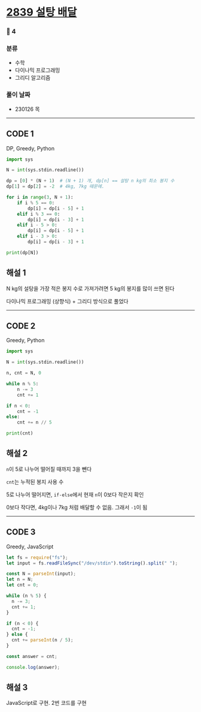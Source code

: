 # [2839 설탕 배달](https://www.acmicpc.net/problem/2839)

### 🥈 4

### 분류

- 수학
- 다이나믹 프로그래밍
- 그리디 알고리즘

### 풀이 날짜

- 230126 목

---

## CODE 1

DP, Greedy, Python

```python
import sys

N = int(sys.stdin.readline())

dp = [0] * (N + 1)  # (N + 1) 개, dp[n] == 설탕 n kg의 최소 봉지 수
dp[1] = dp[2] = -2  # 4kg, 7kg 때문에.

for i in range(3, N + 1):
    if i % 5 == 0:
        dp[i] = dp[i - 5] + 1
    elif i % 3 == 0:
        dp[i] = dp[i - 3] + 1
    elif i - 5 > 0:
        dp[i] = dp[i - 5] + 1
    elif i - 3 > 0:
        dp[i] = dp[i - 3] + 1

print(dp[N])
```

## 해설 1

N kg의 설탕을 가장 적은 봉지 수로 가져가려면 5 kg의 봉지를 많이 쓰면 된다

다이나믹 프로그래밍 (상향식) + 그리디 방식으로 풀었다

---

## CODE 2

Greedy, Python

```python
import sys

N = int(sys.stdin.readline())

n, cnt = N, 0

while n % 5:
    n -= 3
    cnt += 1

if n < 0:
    cnt = -1
else:
    cnt += n // 5

print(cnt)
```

## 해설 2

`n`이 5로 나누어 떨어질 때까지 3을 뺀다

`cnt`는 누적된 봉지 사용 수

5로 나누어 떨어지면, `if-else`에서 현재 `n`이 0보다 작은지 확인

0보다 작다면, 4kg이나 7kg 처럼 배달할 수 없음. 그래서 `-1`이 됨

---

## CODE 3

Greedy, JavaScript

```javascript
let fs = require("fs");
let input = fs.readFileSync("/dev/stdin").toString().split(" ");

const N = parseInt(input);
let n = N;
let cnt = 0;

while (n % 5) {
  n -= 3;
  cnt += 1;
}

if (n < 0) {
  cnt = -1;
} else {
  cnt += parseInt(n / 5);
}

const answer = cnt;

console.log(answer);
```

## 해설 3

JavaScript로 구현. 2번 코드를 구현
